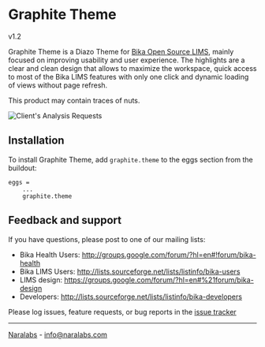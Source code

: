 Graphite Theme
==============

v1.2

Graphite Theme is a Diazo Theme for [Bika Open Source LIMS](https://github.com/bikalabs/Bika-LIMS), mainly focused on improving usability and user experience. The highlights are a clear and clean design that allows to maximize the workspace, quick access to most of the Bika LIMS features with only one click and dynamic loading of views without page refresh.

This product may contain traces of nuts.

![Client's Analysis Requests](https://github.com/naralabs/graphite.theme/blob/master/screenshots/client_analysisrequests.png)

Installation
------------

To install Graphite Theme, add ``graphite.theme`` to the eggs section from the buildout:

    eggs =
        ...
        graphite.theme


Feedback and support
--------------------

If you have questions, please post to one of our mailing lists:
* Bika Health Users: http://groups.google.com/forum/?hl=en#!forum/bika-health
* Bika LIMS Users: http://lists.sourceforge.net/lists/listinfo/bika-users
* LIMS design: https://groups.google.com/forum/?hl=en#%21forum/bika-design
* Developers: http://lists.sourceforge.net/lists/listinfo/bika-developers

Please log issues, feature requests, or bug reports in the [issue tracker](http://jira.bikalabs.com/browse/GRTH)

***

[Naralabs](http://naralabs.com) - info@naralabs.com
